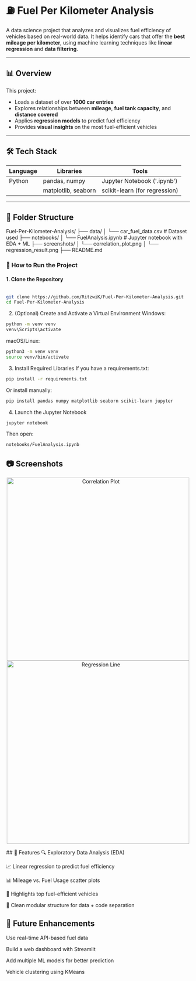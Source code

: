 # ⛽ Fuel Per Kilometer Analysis

A data science project that analyzes and visualizes fuel efficiency of vehicles based on real-world data. It helps identify cars that offer the **best mileage per kilometer**, using machine learning techniques like **linear regression** and **data filtering**.

---

## 📊 Overview

This project:
- Loads a dataset of over **1000 car entries**
- Explores relationships between **mileage**, **fuel tank capacity**, and **distance covered**
- Applies **regression models** to predict fuel efficiency
- Provides **visual insights** on the most fuel-efficient vehicles

---

## 🛠️ Tech Stack

| Language | Libraries             | Tools                       |
|----------|-----------------------|-----------------------------|
| Python   | pandas, numpy         | Jupyter Notebook ('.ipynb') |
|          | matplotlib, seaborn   | scikit-learn (for regression) |

---

## 📁 Folder Structure

Fuel-Per-Kilometer-Analysis/
├── data/
│   └── car_fuel_data.csv        # Dataset used
├── notebooks/
│   └── FuelAnalysis.ipynb       # Jupyter notebook with EDA + ML
├── screenshots/
│   └── correlation_plot.png
│   └── regression_result.png
├── README.md

### 🚀 How to Run the Project

#### 1. Clone the Repository
```bash

git clone https://github.com/RitzwiK/Fuel-Per-Kilometer-Analysis.git
cd Fuel-Per-Kilometer-Analysis
```
2. (Optional) Create and Activate a Virtual Environment
Windows:
```bash
python -m venv venv
venv\Scripts\activate
```
macOS/Linux:
```bash
python3 -m venv venv
source venv/bin/activate
```
3. Install Required Libraries
If you have a requirements.txt:
```bash
pip install -r requirements.txt
```
Or install manually:
```bash
pip install pandas numpy matplotlib seaborn scikit-learn jupyter
```
4. Launch the Jupyter Notebook
```bash
jupyter notebook
```
Then open:
```bash
notebooks/FuelAnalysis.ipynb
```

## 📷 Screenshots
<p align="center"> <img src="screenshots/correlation_plot.png" alt="Correlation Plot" width="500"/> <br> <img src="screenshots/regression_result.png" alt="Regression Line" width="500"/> </p>
## 📌 Features
🔍 Exploratory Data Analysis (EDA)

📈 Linear regression to predict fuel efficiency

📊 Mileage vs. Fuel Usage scatter plots

📌 Highlights top fuel-efficient vehicles

📂 Clean modular structure for data + code separation

## 🧠 Future Enhancements
Use real-time API-based fuel data

Build a web dashboard with Streamlit

Add multiple ML models for better prediction

Vehicle clustering using KMeans

